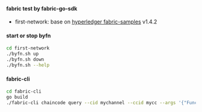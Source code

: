 #### fabric test by fabric-go-sdk

- first-network: base on [hyperledger fabric-samples](https://github.com/hyperledger/fabric-samples) v1.4.2


#### start or stop byfn
```bash
cd first-network
./byfn.sh up
./byfn.sh down
./byfn.sh --help
```

#### fabric-cli
```bash
cd fabric-cli
go build
./fabric-cli chaincode query --cid mychannel --ccid mycc --args '{"Func":"query","Args":["a"]}' --peer grpcs://localhost:7051 --payload --config ../config/org1sdk-config.yaml
```